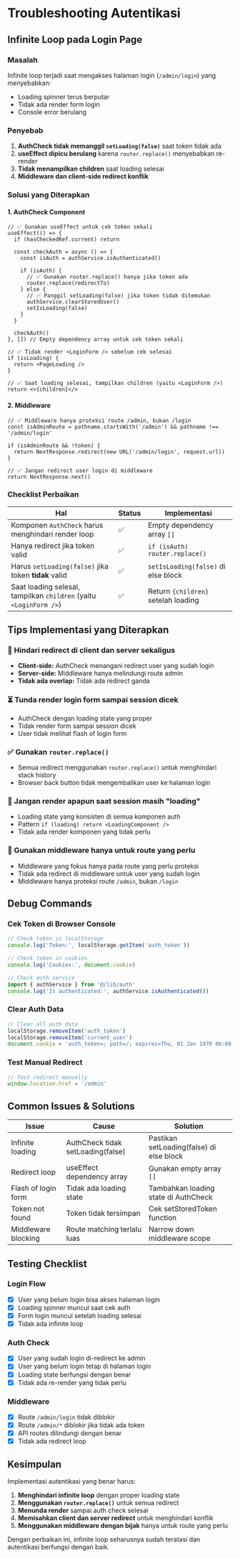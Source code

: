 # Troubleshooting Autentikasi

## Infinite Loop pada Login Page

### Masalah
Infinite loop terjadi saat mengakses halaman login (`/admin/login`) yang menyebabkan:
- Loading spinner terus berputar
- Tidak ada render form login
- Console error berulang

### Penyebab
1. **AuthCheck tidak memanggil `setLoading(false)`** saat token tidak ada
2. **useEffect dipicu berulang** karena `router.replace()` menyebabkan re-render
3. **Tidak menampilkan children** saat loading selesai
4. **Middleware dan client-side redirect konflik**

### Solusi yang Diterapkan

#### 1. AuthCheck Component
```tsx
// ✅ Gunakan useEffect untuk cek token sekali
useEffect(() => {
  if (hasCheckedRef.current) return
  
  const checkAuth = async () => {
    const isAuth = authService.isAuthenticated()
    
    if (isAuth) {
      // ✅ Gunakan router.replace() hanya jika token ada
      router.replace(redirectTo)
    } else {
      // ✅ Panggil setLoading(false) jika token tidak ditemukan
      authService.clearStoredUser()
      setIsLoading(false)
    }
  }
  
  checkAuth()
}, []) // Empty dependency array untuk cek token sekali

// ✅ Tidak render <LoginForm /> sebelum cek selesai
if (isLoading) {
  return <PageLoading />
}

// ✅ Saat loading selesai, tampilkan children (yaitu <LoginForm />)
return <>{children}</>
```

#### 2. Middleware
```tsx
// ✅ Middleware hanya proteksi route /admin, bukan /login
const isAdminRoute = pathname.startsWith('/admin') && pathname !== '/admin/login'

if (isAdminRoute && !token) {
  return NextResponse.redirect(new URL('/admin/login', request.url))
}

// ✅ Jangan redirect user login di middleware
return NextResponse.next()
```

### Checklist Perbaikan

| Hal | Status | Implementasi |
|-----|--------|--------------|
| Komponen `AuthCheck` harus menghindari render loop | ✅ | Empty dependency array `[]` |
| Hanya redirect jika token valid | ✅ | `if (isAuth) router.replace()` |
| Harus `setLoading(false)` jika token **tidak** valid | ✅ | `setIsLoading(false)` di else block |
| Saat loading selesai, tampilkan `children` (yaitu `<LoginForm />`) | ✅ | Return `{children}` setelah loading |

## Tips Implementasi yang Diterapkan

### 🔄 Hindari redirect di client dan server sekaligus
- **Client-side:** AuthCheck menangani redirect user yang sudah login
- **Server-side:** Middleware hanya melindungi route admin
- **Tidak ada overlap:** Tidak ada redirect ganda

### ⏳ Tunda render login form sampai session dicek
- AuthCheck dengan loading state yang proper
- Tidak render form sampai session dicek
- User tidak melihat flash of login form

### ✅ Gunakan `router.replace()`
- Semua redirect menggunakan `router.replace()` untuk menghindari stack history
- Browser back button tidak mengembalikan user ke halaman login

### 🧠 Jangan render apapun saat session masih "loading"
- Loading state yang konsisten di semua komponen auth
- Pattern `if (loading) return <LoadingComponent />`
- Tidak ada render komponen yang tidak perlu

### 👀 Gunakan middleware hanya untuk route yang perlu
- Middleware yang fokus hanya pada route yang perlu proteksi
- Tidak ada redirect di middleware untuk user yang sudah login
- Middleware hanya proteksi route `/admin`, bukan `/login`

## Debug Commands

### Cek Token di Browser Console
```javascript
// Check token in localStorage
console.log('Token:', localStorage.getItem('auth_token'))

// Check token in cookies
console.log('Cookies:', document.cookie)

// Check auth service
import { authService } from '@/lib/auth'
console.log('Is authenticated:', authService.isAuthenticated())
```

### Clear Auth Data
```javascript
// Clear all auth data
localStorage.removeItem('auth_token')
localStorage.removeItem('current_user')
document.cookie = 'auth_token=; path=/; expires=Thu, 01 Jan 1970 00:00:00 GMT'
```

### Test Manual Redirect
```javascript
// Test redirect manually
window.location.href = '/admin'
```

## Common Issues & Solutions

| Issue | Cause | Solution |
|-------|-------|----------|
| Infinite loading | AuthCheck tidak setLoading(false) | Pastikan setLoading(false) di else block |
| Redirect loop | useEffect dependency array | Gunakan empty array `[]` |
| Flash of login form | Tidak ada loading state | Tambahkan loading state di AuthCheck |
| Token not found | Token tidak tersimpan | Cek setStoredToken function |
| Middleware blocking | Route matching terlalu luas | Narrow down middleware scope |

## Testing Checklist

### Login Flow
- [x] User yang belum login bisa akses halaman login
- [x] Loading spinner muncul saat cek auth
- [x] Form login muncul setelah loading selesai
- [x] Tidak ada infinite loop

### Auth Check
- [x] User yang sudah login di-redirect ke admin
- [x] User yang belum login tetap di halaman login
- [x] Loading state berfungsi dengan benar
- [x] Tidak ada re-render yang tidak perlu

### Middleware
- [x] Route `/admin/login` tidak diblokir
- [x] Route `/admin/*` diblokir jika tidak ada token
- [x] API routes dilindungi dengan benar
- [x] Tidak ada redirect loop

## Kesimpulan

Implementasi autentikasi yang benar harus:

1. **Menghindari infinite loop** dengan proper loading state
2. **Menggunakan `router.replace()`** untuk semua redirect
3. **Menunda render** sampai auth check selesai
4. **Memisahkan client dan server redirect** untuk menghindari konflik
5. **Menggunakan middleware dengan bijak** hanya untuk route yang perlu

Dengan perbaikan ini, infinite loop seharusnya sudah teratasi dan autentikasi berfungsi dengan baik.
